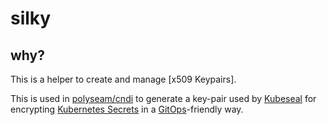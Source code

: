 # silky

## why?

This is a helper to create and manage [x509 Keypairs].

This is used in [polyseam/cndi](https://github.com/polyseam/cndi) to generate a
key-pair used by [Kubeseal](https://github.com/bitnami-labs/sealed-secrets) for
encrypting
[Kubernetes Secrets](https://kubernetes.io/docs/concepts/configuration/secret/)
in a [GitOps](https://www.redhat.com/en/topics/devops/what-is-gitops)-friendly
way.

